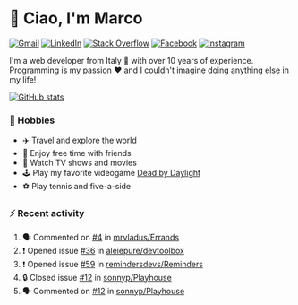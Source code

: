 # 👋 Ciao, I'm Marco

[![Gmail](https://img.shields.io/badge/Gmail-%23BB001B?style=flat-square&logo=gmail&logoColor=white)](mailto:gremo1982@gmail.com)
[![LinkedIn](https://img.shields.io/badge/LinkedIn-%230e76a8?style=flat-square&logo=linkedin)](https://www.linkedin.com/in/marco-polichetti)
[![Stack Overflow](https://img.shields.io/stackexchange/stackoverflow/r/220180?style=flat&logo=stackoverflow&label=Stack%20Overflow&color=%23F47F24)](https://stackoverflow.com/users/220180)
[![Facebook](https://img.shields.io/badge/-Facebook-%234267B2?style=flat-square&logo=facebook&logoColor=white)](https://www.facebook.com/marco.poliketti)
[![Instagram](https://img.shields.io/badge/-Instagram-%23C13584?style=flat-square&logo=instagram&logoColor=white)](https://www.instagram.com/marco.gremo)

I'm a web developer from Italy 🍕 with over 10 years of experience. Programming is my passion ❤️ and I couldn't imagine doing anything else in my life!

[![GitHub stats](https://github-readme-stats.vercel.app/api?username=gremo&show_icons=true&rank_icon=github&theme=transparent)](https://github.com/anuraghazra/github-readme-stats)

### 📅 Hobbies

- ✈️ Travel and explore the world
- 🍻 Enjoy free time with friends
- 🎥 Watch TV shows and movies
- 🕹️ Play my favorite videogame [Dead by Daylight](https://deadbydaylight.com)
- ⚽ Play tennis and five-a-side

### ⚡ Recent activity

<!--START_SECTION:activity-->
1. 🗣 Commented on [#4](https://github.com/mrvladus/Errands/issues/4#issuecomment-1743816937) in [mrvladus/Errands](https://github.com/mrvladus/Errands)
2. ❗ Opened issue [#36](https://github.com/aleiepure/devtoolbox/issues/36) in [aleiepure/devtoolbox](https://github.com/aleiepure/devtoolbox)
3. ❗ Opened issue [#59](https://github.com/remindersdevs/Reminders/issues/59) in [remindersdevs/Reminders](https://github.com/remindersdevs/Reminders)
4. 🔒 Closed issue [#12](https://github.com/sonnyp/Playhouse/issues/12) in [sonnyp/Playhouse](https://github.com/sonnyp/Playhouse)
5. 🗣 Commented on [#12](https://github.com/sonnyp/Playhouse/issues/12#issuecomment-1741258829) in [sonnyp/Playhouse](https://github.com/sonnyp/Playhouse)
<!--END_SECTION:activity-->

